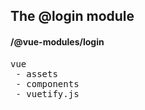 ## The @login module
#### /@vue-modules/login
<pre>
vue
 - assets
 - components
 - vuetify.js
</pre>

